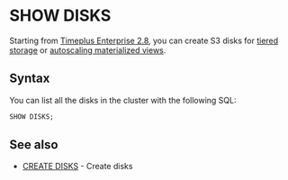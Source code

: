 # SHOW DISKS
Starting from [Timeplus Enterprise 2.8](/enterprise-v2.8), you can create S3 disks for [tiered storage](/tiered-storage) or [autoscaling materialized views](/view#autoscaling_mv).

## Syntax

You can list all the disks in the cluster with the following SQL:

```sql
SHOW DISKS;
```

## See also
* [CREATE DISKS](/sql-create-disk) - Create disks
